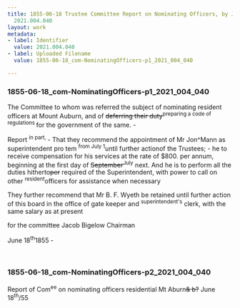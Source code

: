 ```yaml
---
title: 1855-06-18 Trustee Committee Report on Nominating Officers, by Jacob Bigelow,
  2021.004.040
layout: work
metadata:
- label: Identifier
  value: 2021.004.040
- label: Uploaded Filename
  value: 1855-06-18_com-NominatingOfficers-p1_2021_004_040

---
```

<div class="pages">
<div id="page-1773751">
<h3><a name="page-1773751">1855-06-18_com-NominatingOfficers-p1_2021_004_040</a></h3>
<div class="page-content">
<p>The Committee to whom was referred <span class='line-break'> </span>the subject of nominating resident  officers at <span class='line-break'> </span>Mount Auburn, and of <del>deferring their duty</del><sup>preparing a code of regulations </sup><span class='line-break'> </span>for the government of the same. -</p>
<p>Report <sup>in part, </sup>- That they recommend the <span class='line-break'> </span>appointment of Mr Jon^Mann as superintendent <span class='line-break'> </span>pro tem <sup>from July 1</sup>until further actionof the Trustees; -<span class='line-break'> </span>he to receive compensation for his services at the <span class='line-break'> </span>rate of $800. per annum, beginning at the first <span class='line-break'> </span>day of <del>September</del><sup>July</sup> next.  And he is to perform all<span class='line-break'> </span>the duties hitherto<del>per</del> required of the Superintendent, <span class='line-break'> </span>with power to call on other <sup>resident</sup>officers for assistance <span class='line-break'> </span>when necessary</p>
<p>They further recommend that Mr B. F. Wyeth <span class='line-break'> </span>be retained until further action of this board in <span class='line-break'> </span>the office of gate keeper and <sup>superintendent's</sup> clerk, with the <span class='line-break'> </span>same salary as at present</p>
<p>for the committee  Jacob Bigelow<span class='line-break'> </span>Chairman</p>
<p>June 18<sup>th</sup>1855 -</p>
</div>
</div>
<br />
<div id="page-1773752">
<h3><a name="page-1773752">1855-06-18_com-NominatingOfficers-p2_2021_004_040</a></h3>
<div class="page-content">
<p>Report of Com<sup>ee</sup> on nom<span class='line-break'></span>inating officers residential<span class='line-break'> </span>Mt Aburn<del>&amp; b?</del><span class='line-break'> </span>June 18<sup>th</sup>/55</p>
</div>
</div>
<br />
</div>
